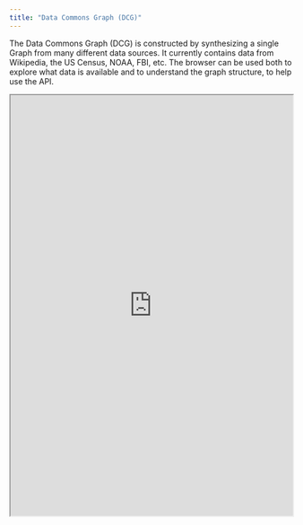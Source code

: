 ```yaml
---
title: "Data Commons Graph (DCG)"
---
```


The Data Commons Graph (DCG) is constructed by synthesizing a single Graph from many different data sources. It currently contains data from Wikipedia, the US Census, NOAA, FBI, etc. The browser can be used both to explore what data is available and to understand the graph structure, to help use the API.

<iframe height="750" width="100%" src="https://ewelton.github.io/ktest/wiki.html#Data%20Commons%20Graph%20(DCG)"></iframe>
